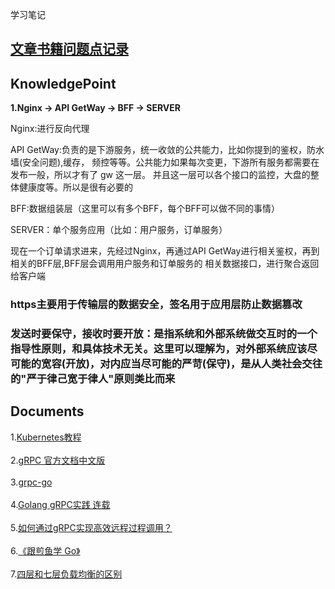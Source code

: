 学习笔记


[文章书籍问题点记录](https://shimo.im/docs/GYvDrQT8qW8RgkGY)<br />  
---------------------------------------------------------------

KnowledgePoint
---------------------
**1.Nginx -> API GetWay -> BFF -> SERVER**

Nginx:进行反向代理

API GetWay:负责的是下游服务，统一收敛的公共能力，比如你提到的鉴权，防水墙(安全问题),缓存，
          频控等等。公共能力如果每次变更，下游所有服务都需要在发布一般，所以才有了 gw 这一层。 
          并且这一层可以各个接口的监控，大盘的整体健康度等。所以是很有必要的
          
BFF:数据组装层（这里可以有多个BFF，每个BFF可以做不同的事情）

SERVER：单个服务应用（比如：用户服务，订单服务）

现在一个订单请求进来，先经过Nginx，再通过API GetWay进行相关鉴权，再到相关的BFF层,BFF层会调用用户服务和订单服务的
相关数据接口，进行聚合返回给客户端


### https主要用于传输层的数据安全，签名用于应用层防止数据篡改


### 发送时要保守，接收时要开放：是指系统和外部系统做交互时的一个指导性原则，和具体技术无关。这里可以理解为，对外部系统应该尽可能的宽容(开放)，对内应当尽可能的严苛(保守)，是从人类社会交往的"严于律己宽于律人"原则类比而来


**Documents**<br /> 
-------------------
1.[Kubernetes教程](https://www.kuboard.cn/learning/)<br />  
2.[gRPC 官方文档中文版](http://doc.oschina.net/grpc)<br />  
3.[grpc-go](https://github.com/grpc/grpc-go)<br />  
4.[Golang gRPC实践 连载](https://segmentfault.com/a/1190000007880647)<br />  
5.[如何通过gRPC实现高效远程过程调用？](https://time.geekbang.org/column/article/247812)<br />  
6.[《跟煎鱼学 Go》](https://eddycjy.com/go-categories/)<br />  
7.[四层和七层负载均衡的区别](https://kb.cnblogs.com/page/188170/)<br />  



